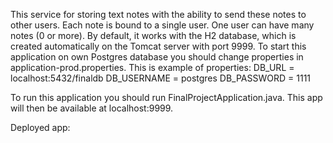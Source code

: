 This service for storing text notes with the ability to send these notes to other users. Each note is bound to a single user. 
One user can have many notes (0 or more).
By default, it works with the H2 database, which is created automatically on the Tomcat server with port 9999.
To start this application on own Postgres database you should change properties in application-prod.properties.
This is example of properties:
DB_URL = localhost:5432/finaldb
DB_USERNAME = postgres
DB_PASSWORD = 1111

To run this application you should run FinalProjectApplication.java. This app will then be available at localhost:9999.

Deployed app:

